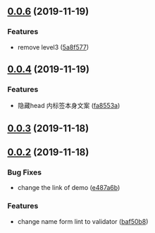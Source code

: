 ## [0.0.6](https://github.com/nu-system/html-validator/compare/v0.0.4...v0.0.6) (2019-11-19)


### Features

* remove level3 ([5a8f577](https://github.com/nu-system/html-validator/commit/5a8f5775c68f274baf74fee3465f187423d33974))



## [0.0.4](https://github.com/nu-system/html-validator/compare/v0.0.3...v0.0.4) (2019-11-19)


### Features

* 隐藏head 内标签本身文案 ([fa8553a](https://github.com/nu-system/html-validator/commit/fa8553a7e3d6f0b9cb8262ddf1a557c871b304bc))



## [0.0.3](https://github.com/nu-system/html-validator/compare/v0.0.2...v0.0.3) (2019-11-18)



## [0.0.2](https://github.com/nu-system/html-validator/compare/baf50b8c5dc4b21fae26262824f9cf4b019f3563...v0.0.2) (2019-11-18)


### Bug Fixes

* change the link of demo ([e487a6b](https://github.com/nu-system/html-validator/commit/e487a6bcc21e6be6ac62d26bc55cad8eab67e2fb))


### Features

* change name form lint to validator ([baf50b8](https://github.com/nu-system/html-validator/commit/baf50b8c5dc4b21fae26262824f9cf4b019f3563))




